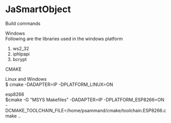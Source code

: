 # JaSmartObject

Build commands

Windows<br>
Following are the libraries used in the windows platform
1. ws2_32
2. iphlpapi
3. bcrypt

CMAKE<br>

Linux and Windows<br>
$ cmake -DADAPTER=IP -DPLATFORM_LINUX=ON

esp8266<br>
$cmake -G "MSYS Makefiles" -DADAPTER=IP -DPLATFORM_ESP8266=ON -DCMAKE_TOOLCHAIN_FILE=/home/psammand/cmake/toolchain.ESP8266.cmake ..
